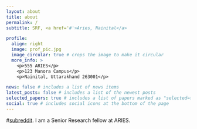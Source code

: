 ```yaml
---
layout: about
title: about
permalink: /
subtitle: SRF, <a href='#'>Aries, Nainital</a>

profile:
  align: right
  image: prof_pic.jpg
  image_circular: true # crops the image to make it circular
  more_info: >
    <p>555 ARIES</p>
    <p>123 Manora Campus</p>
    <p>Nainital, Uttarakhand 263001</p>

news: false # includes a list of news items
latest_posts: false # includes a list of the newest posts
selected_papers: true # includes a list of papers marked as "selected={true}"
social: true # includes social icons at the bottom of the page
---
```


 #[subreddit](http://reddit.com). 
I am a Senior Research fellow at ARIES. 
